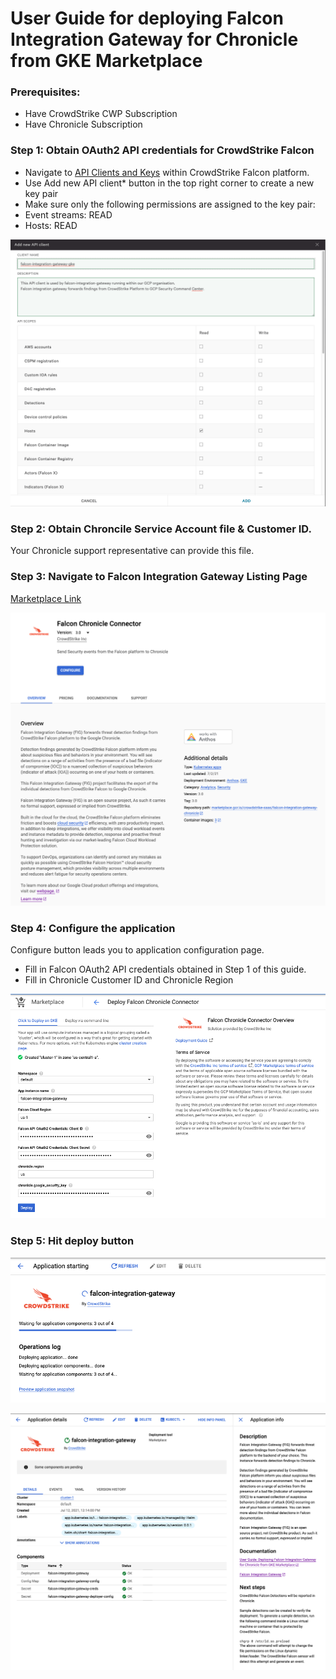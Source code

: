 # User Guide for deploying Falcon Integration Gateway for Chronicle from GKE Marketplace

### Prerequisites:

 - Have CrowdStrike CWP Subscription
 - Have Chronicle Subscription

### Step 1: Obtain OAuth2 API credentials for CrowdStrike Falcon

 - Navigate to [API Clients and Keys](https://falcon.crowdstrike.com/support/api-clients-and-keys) within CrowdStrike Falcon platform.
 - Use Add new API client* button in the top right corner to create a new key pair
 - Make sure only the following permissions are assigned to the key pair:
  - Event streams: READ
  - Hosts: READ
 
![api keys](../gke/assets/api_keys.png)
 
### Step 2: Obtain Chroncile Service Account file & Customer ID.

Your Chronicle support representative can provide this file.

### Step 3: Navigate to Falcon Integration Gateway Listing Page

[Marketplace Link](https://console.cloud.google.com/marketplace/product/crowdstrike-saas/falcon-integration-gateway-chronicle)

![overview](assets/overview.png)

### Step 4: Configure the application

Configure button leads you to application configuration page.
 - Fill in Falcon OAuth2 API credentials obtained in Step 1 of this guide.
 - Fill in Chronicle Customer ID and Chronicle Region

![configure](assets/configure.png)

### Step 5: Hit deploy button

![starting](assets/starting.png)

![application](assets/application.png)
